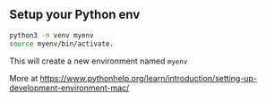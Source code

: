 ## Setup your Python env

```bash
python3 -m venv myenv
source myenv/bin/activate.
```

This will create a new environment named `myenv`

More at https://www.pythonhelp.org/learn/introduction/setting-up-development-environment-mac/ 